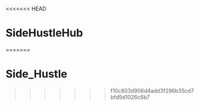 <<<<<<< HEAD
# SideHustleHub
=======
# Side_Hustle
>>>>>>> f10c803d906d4add3f296b35cd7bfd9d1026c6b7
